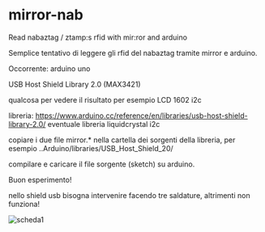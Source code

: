# mirror-nab
Read nabaztag / ztamp:s rfid with mir:ror and arduino

Semplice tentativo di leggere gli rfid del nabaztag tramite mirror e arduino.

Occorrente:
arduino uno

USB Host Shield Library 2.0 (MAX3421)

qualcosa per vedere il risultato per esempio LCD 1602 i2c

libreria:
https://www.arduino.cc/reference/en/libraries/usb-host-shield-library-2.0/
eventuale libreria liquidcrystal i2c


copiare i due file mirror.* nella cartella dei sorgenti della libreria, per
esempio ..Arduino/libraries/USB_Host_Shield_20/

compilare e caricare il file sorgente (sketch) su arduino.

Buon esperimento!

nello shield usb bisogna intervenire facendo tre saldature, altrimenti non funziona!

![scheda1](https://github.com/ccarlo64/mirror-nab/assets/10571968/82d501e1-fe14-4bc3-8d58-ef9cd409096b)
